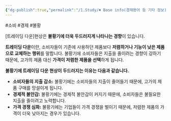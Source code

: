 ```yaml
---
{"dg-publish":true,"permalink":"/1.Study/♠ Base info(경제용어 등 기타 정보)/경제용어/트레이딩 다운/","created":"2024-11-20T21:02:30.031+09:00","updated":"2025-06-03T20:07:22.392+09:00"}
---
```


#소비 #경제 #불황

[트레이딩 다운]현상은 **불황기에 더욱 두드러지게 나타나는 경향**이 있습니다.

**트레이딩 다운**이란, 소비자들이 기존에 사용하던 제품보다 **저렴하거나 기능이 낮은 제품으로 교체하는 행위**를 말합니다. 불황기에 소비자들은 지출을 줄이려는 경향이 강하기 때문에, 고가의 제품 대신 **가격이 저렴한 제품을 선택**하게 됩니다.

**불황기에 트레이딩 다운 현상이 두드러지는 이유는 다음과 같습니다.**

- **소비자들의 지출 감소:** 불황기에는 소비자들의 지출이 줄어들기 때문에, 고가의 제품 구매를 망설이게 됩니다.
- **경제적 불안감:** 불황기에는 경제적 불안감이 커지기 때문에, 소비자들은 불필요한 지출을 줄이려고 노력합니다.
- **가격 경쟁 심화:** 불황기에는 기업들이 가격 경쟁을 벌이기 때문에, 저렴한 제품의 가격이 더욱 낮아지는 경우가 있습니다.